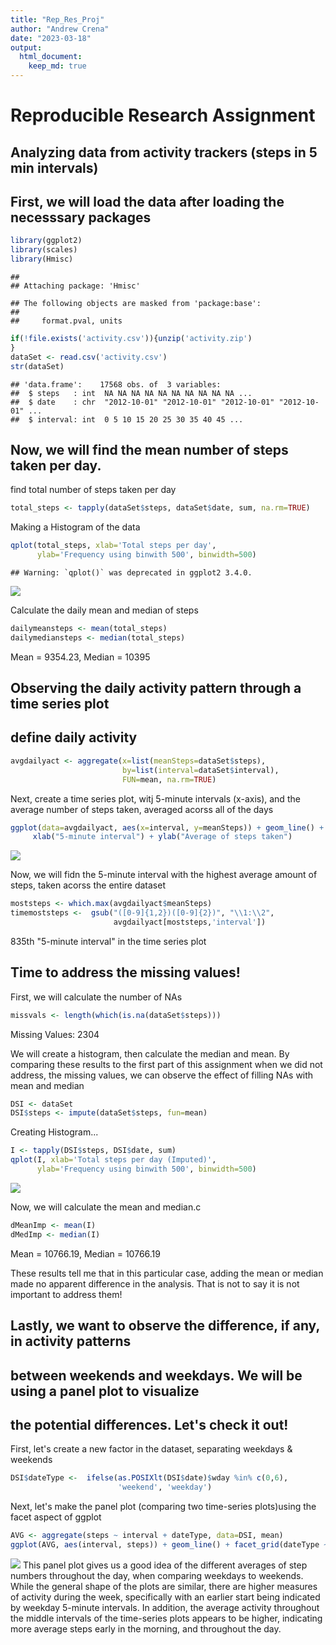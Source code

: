 ```yaml
---
title: "Rep_Res_Proj"
author: "Andrew Crena"
date: "2023-03-18"
output: 
  html_document:
    keep_md: true
---
```

# Reproducible Research Assignment

## Analyzing data from activity trackers (steps in 5 min intervals)

## First, we will load the data after loading the necesssary packages


```r
library(ggplot2)
library(scales)
library(Hmisc)
```

```
## 
## Attaching package: 'Hmisc'
```

```
## The following objects are masked from 'package:base':
## 
##     format.pval, units
```


```r
if(!file.exists('activity.csv')){unzip('activity.zip')
}
dataSet <- read.csv('activity.csv')
str(dataSet)
```

```
## 'data.frame':	17568 obs. of  3 variables:
##  $ steps   : int  NA NA NA NA NA NA NA NA NA NA ...
##  $ date    : chr  "2012-10-01" "2012-10-01" "2012-10-01" "2012-10-01" ...
##  $ interval: int  0 5 10 15 20 25 30 35 40 45 ...
```
## Now, we will find the mean number of steps taken per day.

 find total number of steps taken per day


```r
total_steps <- tapply(dataSet$steps, dataSet$date, sum, na.rm=TRUE)
```

Making a Histogram of the data

```r
qplot(total_steps, xlab='Total steps per day',
      ylab='Frequency using binwith 500', binwidth=500)
```

```
## Warning: `qplot()` was deprecated in ggplot2 3.4.0.
```

![](AndrewCrenaRepRes_files/figure-html/hist1-1.png)<!-- -->

Calculate the daily mean and median of steps

```r
dailymeansteps <- mean(total_steps)
dailymediansteps <- median(total_steps)
```

Mean = 9354.23, Median = 10395

## Observing the daily activity pattern through a time series plot
## define daily activity


```r
avgdailyact <- aggregate(x=list(meanSteps=dataSet$steps),
                         by=list(interval=dataSet$interval),
                         FUN=mean, na.rm=TRUE)
```

Next, create a time series plot, witj 5-minute intervals (x-axis),
and the average number of steps taken, averaged acorss all of the days

```r
ggplot(data=avgdailyact, aes(x=interval, y=meanSteps)) + geom_line() + 
     xlab("5-minute interval") + ylab("Average of steps taken")
```

![](AndrewCrenaRepRes_files/figure-html/timeseriesdaily-1.png)<!-- -->

Now, we will fidn the 5-minute interval with the highest average amount of
steps, taken acorss the entire dataset


```r
moststeps <- which.max(avgdailyact$meanSteps)
timemoststeps <-  gsub("([0-9]{1,2})([0-9]{2})", "\\1:\\2",
                       avgdailyact[moststeps,'interval'])
```

835th "5-minute interval" in the time series plot

## Time to address the missing values!

First, we will calculate the number of NAs

```r
missvals <- length(which(is.na(dataSet$steps)))
```

Missing Values: 2304 

We will create a histogram, then calculate the median and mean. By comparing
these results to the first part of this assignment when we did not address, the
missing values, we can observe the effect of filling NAs with  mean and median


```r
DSI <- dataSet
DSI$steps <- impute(dataSet$steps, fun=mean)
```
Creating Histogram...

```r
I <- tapply(DSI$steps, DSI$date, sum)
qplot(I, xlab='Total steps per day (Imputed)',
      ylab='Frequency using binwith 500', binwidth=500)
```

![](AndrewCrenaRepRes_files/figure-html/histy-1.png)<!-- -->

Now, we will calculate the mean and median.c

```r
dMeanImp <- mean(I)
dMedImp <- median(I)
```

Mean = 10766.19, Median = 10766.19

These results tell me that in this particular case, adding the mean or median
made no apparent difference in the analysis. That is not to say it is not
important to address them!

## Lastly, we want to observe the difference, if any, in activity patterns 
## between weekends and weekdays. We will be using a panel plot to visualize
## the potential differences. Let's check it out!

First, let's create a new factor in the dataset, separating weekdays & weekends

```r
DSI$dateType <-  ifelse(as.POSIXlt(DSI$date)$wday %in% c(0,6),
                        'weekend', 'weekday')
```

Next, let's make the panel plot (comparing two time-series plots)using the
facet aspect of ggplot

```r
AVG <- aggregate(steps ~ interval + dateType, data=DSI, mean)
ggplot(AVG, aes(interval, steps)) + geom_line() + facet_grid(dateType ~ .) + xlab("5-minute interval") + ylab("avarage number of steps")
```

![](AndrewCrenaRepRes_files/figure-html/paneltimesrs-1.png)<!-- -->
This panel plot gives us a good idea of the different averages of step numbers throughout the day, when comparing weekdays to weekends. While the general shape of the plots are similar, there are higher measures of activity during the week, specifically with an earlier start being indicated by weekday 5-minute intervals. In addition, the average activity throughout the middle intervals of the time-series plots appears to be higher, indicating more average steps early in the morning, and throughout the day.
